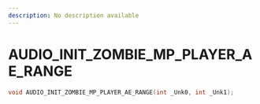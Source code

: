 ```yaml
---
description: No description available 
---
```


# AUDIO_INIT_ZOMBIE_MP_PLAYER_AE_RANGE

```cpp
void AUDIO_INIT_ZOMBIE_MP_PLAYER_AE_RANGE(int _Unk0, int _Unk1);
```